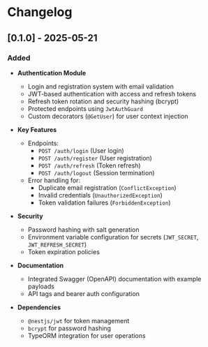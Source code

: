 # Changelog

## [0.1.0] - 2025-05-21

### Added

- **Authentication Module**

  - Login and registration system with email validation
  - JWT-based authentication with access and refresh tokens
  - Refresh token rotation and security hashing (bcrypt)
  - Protected endpoints using `JwtAuthGuard`
  - Custom decorators (`@GetUser`) for user context injection

- **Key Features**

  - Endpoints:
    - `POST /auth/login` (User login)
    - `POST /auth/register` (User registration)
    - `POST /auth/refresh` (Token refresh)
    - `POST /auth/logout` (Session termination)
  - Error handling for:
    - Duplicate email registration (`ConflictException`)
    - Invalid credentials (`UnauthorizedException`)
    - Token validation failures (`ForbiddenException`)

- **Security**

  - Password hashing with salt generation
  - Environment variable configuration for secrets (`JWT_SECRET`, `JWT_REFRESH_SECRET`)
  - Token expiration policies

- **Documentation**

  - Integrated Swagger (OpenAPI) documentation with example payloads
  - API tags and bearer auth configuration

- **Dependencies**
  - `@nestjs/jwt` for token management
  - `bcrypt` for password hashing
  - TypeORM integration for user operations
